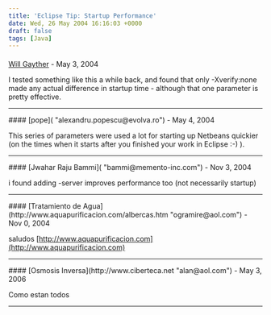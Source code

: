 ```yaml
---
title: 'Eclipse Tip: Startup Performance'
date: Wed, 26 May 2004 16:16:03 +0000
draft: false
tags: [Java]
---
```



#### 
[Will Gayther]( "jroller.com@jweblog.com") - <time datetime="2004-05-26 18:51:18">May 3, 2004</time>

I tested something like this a while back, and found that only -Xverify:none made any actual difference in startup time - although that one parameter is pretty effective.
<hr />
#### 
[pope]( "alexandru.popescu@evolva.ro") - <time datetime="2004-05-27 06:47:59">May 4, 2004</time>

This series of parameters were used a lot for starting up Netbeans quickier (on the times when it starts after you finished your work in Eclipse :-) ).
<hr />
#### 
[Jwahar Raju Bammi]( "bammi@memento-inc.com") - <time datetime="2004-11-10 18:04:21">Nov 3, 2004</time>

i found adding -server improves performance too (not necessarily startup)
<hr />
#### 
[Tratamiento de Agua](http://www.aquapurificacion.com/albercas.htm "ogramire@aol.com") - <time datetime="2004-11-28 23:32:25">Nov 0, 2004</time>

saludos [http://www.aquapurificacion.com](http://www.aquapurificacion.com)
<hr />
#### 
[Osmosis Inversa](http://www.ciberteca.net "alan@aol.com") - <time datetime="2006-05-31 00:56:19">May 3, 2006</time>

Como estan todos
<hr />
